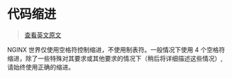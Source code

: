 # 代码缩进

> [查看英文原文](https://github.com/openresty/openresty.org/blob/9fa7554feee056304cd788d4584d6cf21442fd3f/v2/en/c-coding-style-guide.md#indentation)

NGINX 世界仅使用空格符控制缩进，不使用制表符。一般情况下使用 4 个空格符缩进，除了一些特殊对其要求或其他要求的情况下（稍后将详细描述这些情况）, 请始终使用正确的缩进。
